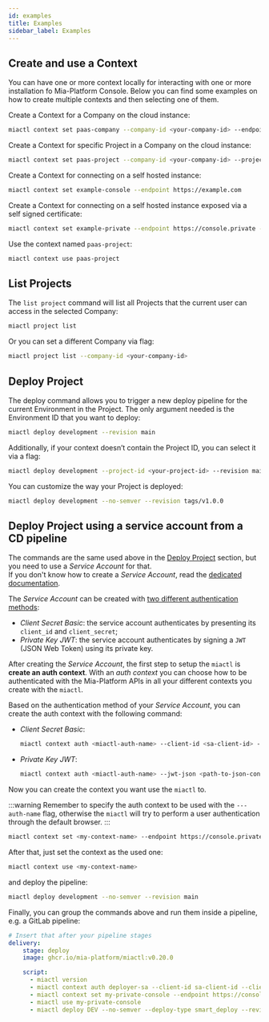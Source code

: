 ```yaml
---
id: examples
title: Examples
sidebar_label: Examples
---
```


<!--
WARNING: this file was automatically generated by Mia-Platform Doc Aggregator.
DO NOT MODIFY IT BY HAND.
Instead, modify the source file and run the aggregator to regenerate this file.
-->

## Create and use a Context

You can have one or more context locally for interacting with one or more installation fo Mia-Platform Console. Below
you can find some examples on how to create multiple contexts and then selecting one of them.

Create a Context for a Company on the cloud instance:

```sh
miactl context set paas-company --company-id <your-company-id> --endpoint https://console.cloud.mia-platform.eu
```

Create a Context for specific Project in a Company on the cloud instance:

```sh
miactl context set paas-project --company-id <your-company-id> --project-id <your-project-id> --endpoint https://console.cloud.mia-platform.eu
```

Create a Context for connecting on a self hosted instance:

```sh
miactl context set example-console --endpoint https://example.com
```

Create a Context for connecting on a self hosted instance exposed via a self signed certificate:

```sh
miactl context set example-private --endpoint https://console.private --ca-cert /path/to/custom/private/ca.crt
```

Use the context named `paas-project`:

```sh
miactl context use paas-project
```

## List Projects

The `list project` command will list all Projects that the current user can access in the selected Company:

```sh
miactl project list
```

Or you can set a different Company via flag:

```sh
miactl project list --company-id <your-company-id>
```

## Deploy Project

The deploy command allows you to trigger a new deploy pipeline for the current Environment in the Project. The only
argument needed is the Environment ID that you want to deploy:

```sh
miactl deploy development --revision main
```

Additionally, if your context doesn’t contain the Project ID, you can select it via a flag:

```sh
miactl deploy development --project-id <your-project-id> --revision main
```

You can customize the way your Project is deployed:

```sh
miactl deploy development --no-semver --revision tags/v1.0.0
```

## Deploy Project using a service account from a CD pipeline

The commands are the same used above in the [Deploy Project](#deploy-project) section, but you need to use a
_Service Account_ for that.  
If you don't know how to create a _Service Account_, read the [dedicated documentation](../../development_suite/identity-and-access-management/manage-service-accounts).

The _Service Account_ can be created with [two different authentication methods](../../development_suite/identity-and-access-management/manage-service-accounts#adding-a-service-account):

* _Client Secret Basic_: the service account authenticates by presenting its `client_id` and `client_secret`;
* _Private Key JWT_: the service account authenticates by signing a `JWT` (JSON Web Token) using its private key.

After creating the _Service Account_, the first step to setup the `miactl` is **create an auth context**.
With an _auth context_ you can choose how to be authenticated with the Mia-Platform APIs in all your different contexts
you create with the `miactl`.

Based on the authentication method of your _Service Account_, you can create the auth context with the following command:

* _Client Secret Basic_:

  ```sh
  miactl context auth <miactl-auth-name> --client-id <sa-client-id> --client-secret <sa-client-secret>
  ```

* _Private Key JWT_:

  ```sh
  miactl context auth <miactl-auth-name> --jwt-json <path-to-json-containing-the-json-config-of-a-jwt-service-account>
  ```

Now you can create the context you want use the `miactl` to.

:::warning
Remember to specify the auth context to be used with the `---auth-name` flag, otherwise the `miactl` will try to perform
a user authentication through the default browser.
:::

```sh
miactl context set <my-context-name> --endpoint https://console.private --company-id <my-company-id> --project-id <my-project-id> --auth-name <miactl-auth-name>
```

After that, just set the context as the used one:

```sh
miactl context use <my-context-name>
```

and deploy the pipeline:

```sh
miactl deploy development --no-semver --revision main
```

Finally, you can group the commands above and run them inside a pipeline, e.g. a GitLab pipeline:

```yaml
# Insert that after your pipeline stages
delivery:
    stage: deploy
    image: ghcr.io/mia-platform/miactl:v0.20.0

    script:
      - miactl version
      - miactl context auth deployer-sa --client-id sa-client-id --client-secret sa-super-secret
      - miactl context set my-private-console --endpoint https://console.private --company-id id-of-my-company --project-id id-of-my-project --auth-name deployer-sa
      - miactl use my-private-console
      - miactl deploy DEV --no-semver --deploy-type smart_deploy --revision main
```
